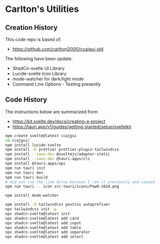 # Carlton's Utilities

## Creation History

This code repo is based of:

- https://github.com/carltonj2000/ccajgui-old

The following have been update:

- ShadCn-svelte UI Library
- Lucide-svelte Icon Library
- mode-watcher for dark/light mode
- Command Line Options - Testing presently

## Code History

The instructions below are summarized from:

- https://kit.svelte.dev/docs/creating-a-project
- https://tauri.app/v1/guides/getting-started/setup/sveltekit

```bash
npm create svelte@latest ccajgui
cd ccajgui/
npm install lucide-svelte
npm install -D prettier prettier-plugin-tailwindcss
npm install --save-dev @sveltejs/adapter-static
npm install --save-dev @tauri-apps/cli
npm install @tauri-apps/api
npm run tauri init
npm run tauri dev
npm run tauri build
# did not run the line below because I ran it previously and copied
npm run tauri -- icon src-tauri/icons/Paw0-1024.png

npm install mode-watcher

npm install -D tailwindcss postcss autoprefixer
npx tailwindcss init -p
npx shadcn-svelte@latest init
npx shadcn-svelte@latest add card
npx shadcn-svelte@latest add input
npx shadcn-svelte@latest add table
npx shadcn-svelte@latest add separator
npx shadcn-svelte@latest add select
```
